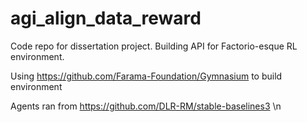 # agi_align_data_reward
Code repo for dissertation project. Building API for Factorio-esque RL environment. 

Using https://github.com/Farama-Foundation/Gymnasium to build environment 

Agents ran from https://github.com/DLR-RM/stable-baselines3 \n
